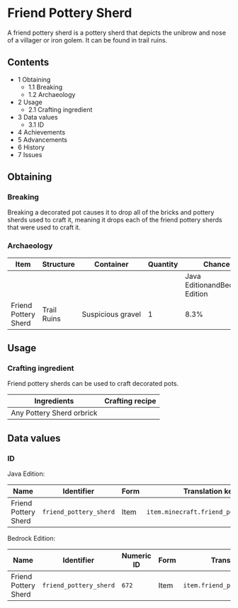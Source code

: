 # Friend Pottery Sherd
A friend pottery sherd is a pottery sherd that depicts the unibrow and nose of a villager or iron golem. It can be found in trail ruins.

## Contents
- 1 Obtaining
	- 1.1 Breaking
	- 1.2 Archaeology
- 2 Usage
	- 2.1 Crafting ingredient
- 3 Data values
	- 3.1 ID
- 4 Achievements
- 5 Advancements
- 6 History
- 7 Issues

## Obtaining
### Breaking
Breaking a decorated pot causes it to drop all of the bricks and pottery sherds used to craft it, meaning it drops each of the friend pottery sherds that were used to craft it.

### Archaeology
| Item                 | Structure   | Container         | Quantity | Chance                         |
|----------------------|-------------|-------------------|----------|--------------------------------|
|                      |             |                   |          | Java EditionandBedrock Edition |
| Friend Pottery Sherd | Trail Ruins | Suspicious gravel | 1        | 8.3%                           |

## Usage
### Crafting ingredient
Friend pottery sherds can be used to craft decorated pots.

| Ingredients               | Crafting recipe |
|---------------------------|-----------------|
| Any Pottery Sherd orbrick |                 |

## Data values
### ID
Java Edition:

| Name                 | Identifier             | Form | Translation key                       |
|----------------------|------------------------|------|---------------------------------------|
| Friend Pottery Sherd | `friend_pottery_sherd` | Item | `item.minecraft.friend_pottery_sherd` |

Bedrock Edition:

| Name                 | Identifier             | Numeric ID | Form | Translation key                  |
|----------------------|------------------------|------------|------|----------------------------------|
| Friend Pottery Sherd | `friend_pottery_sherd` | `672`      | Item | `item.friend_pottery_sherd.name` |


